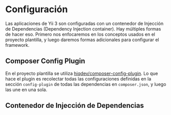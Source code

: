 # Configuración

Las aplicaciones de Yii 3 son configuradas con un contenedor de Injección de Dependencias (Dependency Injection container). Hay múltiples formas de hacer eso.
Primero nos enfocaremos en los conceptos usados en el proyecto plantilla, y luego daremos formas adicionales para configurar el framework.

## Composer Config Plugin

En el proyecto plantilla se utiliza [hiqdev/composer-config-plugin](https://github.com/hiqdev/composer-config-plugin).
Lo que hace el plugin es recolectar todas las configuraciones definidas en la sección `config-plugin` de todas las dependencias en `composer.json`,
y luego las une en una sola.

## Contenedor de Injección de Dependencias